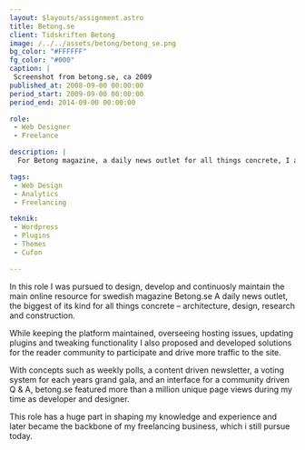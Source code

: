 ```yaml
---
layout: $layouts/assignment.astro
title: Betong.se
client: Tidskriften Betong
image: /../../assets/betong/betong_se.png
bg_color: "#FFFFFF"
fg_color: "#000"
caption: |
 Screenshot from betong.se, ca 2009
published_at: 2008-09-00 00:00:00
period_start: 2009-09-00 00:00:00
period_end: 2014-09-00 00:00:00

role: 
 - Web Designer
 - Freelance

description: |
  For Betong magazine, a daily news outlet for all things concrete, I acted as Web designer and site maintainer during several years in a freelance role.

tags: 
 - Web Design
 - Analytics
 - Freelancing

teknik:
 - Wordpress
 - Plugins
 - Themes
 - Cufon

---
```


In this role I was pursued to design, develop and continuosly maintain the main online resource for swedish magazine Betong.se 
A daily news outlet, the biggest of its kind for all things concrete – architecture, design, research and construction.

While keeping the platform maintained, overseeing hosting issues, updating plugins and tweaking functionality I also proposed and developed solutions for the reader community to participate and drive more traffic to the site. 

With concepts such as weekly polls, a content driven newsletter, a voting system for each years grand gala, and an interface for a community driven Q & A, betong.se featured more than a million unique page views during my time as developer and designer.

This role has a huge part in shaping my knowledge and experience and later became the backbone of my freelancing business, which i still pursue today.
